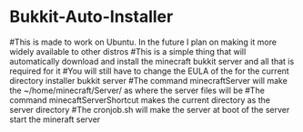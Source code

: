 # Bukkit-Auto-Installer
#This is made to work on Ubuntu. In the future I plan on making it more widely available to other distros 
#This is a simple thing that will automatically download and install the minecraft bukkit server and all that is required for it
#You will still have to change the EULA of the for the current directory installer bukkit server 
#The command minecraftServer will make the ~/home/minecraft/Server/ as where the server files will be 
#The command minecaftServerShortcut makes the current directory as the server directory
#The cronjob.sh will make the server at boot of the server start the mineraft server
